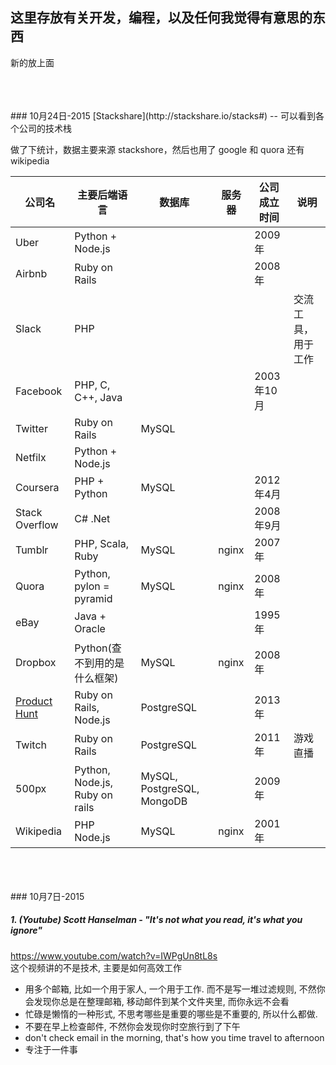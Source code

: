 ## 这里存放有关开发，编程，以及任何我觉得有意思的东西
新的放上面

<br/>
<br/>
<br/>
### 10月24日-2015
[Stackshare](http://stackshare.io/stacks#)  -- 可以看到各个公司的技术栈
   
做了下统计，数据主要来源 stackshore，然后也用了 google 和 quora 还有 wikipedia  



| 公司名         | 主要后端语言                   | 数据库                     | 服务器 | 公司成立时间 | 说明                         |
|----------------|--------------------------------|----------------------------|--------|--------------|------------------------------|
| Uber           | Python + Node.js               |                            |        | 2009年       |                              |
| Airbnb         | Ruby on Rails                  |                            |        | 2008年       |                              |
| Slack          | PHP                            |                            |        |              | 交流工具，用于工作           |
| Facebook       | PHP, C, C++, Java              |                            |        | 2003年10月  |                              |
| Twitter        | Ruby on Rails                  | MySQL                      |        |              |                              |
| Netfilx        | Python + Node.js               |                            |        |              |                              |
| Coursera       | PHP + Python                   | MySQL                      |        |  2012年4月    |                              |
| Stack Overflow | C# .Net                        |                            |        |    2008年9月  |                              |
| Tumblr         | PHP, Scala, Ruby               | MySQL                      | nginx  | 2007年       |                              |
| Quora          | Python, pylon = pyramid        | MySQL                      | nginx  | 2008年       |                              |
| eBay           | Java + Oracle                  |                            |        | 1995年       |                              |
| Dropbox        | Python(查不到用的是什么框架)   | MySQL                      | nginx  | 2008年       |                              |
| [Product Hunt](https://www.producthunt.com/)   | Ruby on Rails, Node.js         | PostgreSQL                 |        | 2013年       |  |
| Twitch         | Ruby on Rails                  | PostgreSQL                 |        | 2011年       | 游戏直播                     |
| 500px          | Python, Node.js, Ruby on rails | MySQL, PostgreSQL, MongoDB |        | 2009年       |                              |
| Wikipedia      | PHP Node.js                    | MySQL                      | nginx  | 2001年       |                              |


<br/>
<br/>
<br/>
### 10月7日-2015

##### 1. (Youtube) Scott Hanselman - "It's not what you read, it's what you ignore"  
https://www.youtube.com/watch?v=IWPgUn8tL8s   
这个视频讲的不是技术, 主要是如何高效工作  
  - 用多个邮箱, 比如一个用于家人, 一个用于工作. 而不是写一堆过滤规则, 不然你会发现你总是在整理邮箱, 移动邮件到某个文件夹里, 而你永远不会看
  - 忙碌是懒惰的一种形式, 不思考哪些是重要的哪些是不重要的, 所以什么都做.      
  - 不要在早上检查邮件, 不然你会发现你时空旅行到了下午  
  - don't check email in the morning, that's how you time travel to afternoon  
  - 专注于一件事
